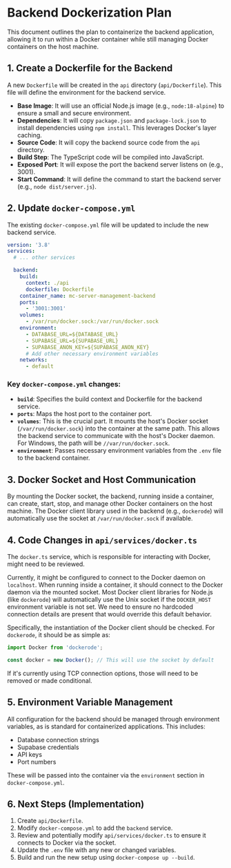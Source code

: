 # Backend Dockerization Plan

This document outlines the plan to containerize the backend application, allowing it to run within a Docker container while still managing Docker containers on the host machine.

## 1. Create a Dockerfile for the Backend

A new `Dockerfile` will be created in the `api` directory (`api/Dockerfile`). This file will define the environment for the backend service.

- **Base Image**: It will use an official Node.js image (e.g., `node:18-alpine`) to ensure a small and secure environment.
- **Dependencies**: It will copy `package.json` and `package-lock.json` to install dependencies using `npm install`. This leverages Docker's layer caching.
- **Source Code**: It will copy the backend source code from the `api` directory.
- **Build Step**: The TypeScript code will be compiled into JavaScript.
- **Exposed Port**: It will expose the port the backend server listens on (e.g., 3001).
- **Start Command**: It will define the command to start the backend server (e.g., `node dist/server.js`).

## 2. Update `docker-compose.yml`

The existing `docker-compose.yml` file will be updated to include the new backend service.

```yaml
version: '3.8'
services:
  # ... other services

  backend:
    build:
      context: ./api
      dockerfile: Dockerfile
    container_name: mc-server-management-backend
    ports:
      - '3001:3001'
    volumes:
      - /var/run/docker.sock:/var/run/docker.sock
    environment:
      - DATABASE_URL=${DATABASE_URL}
      - SUPABASE_URL=${SUPABASE_URL}
      - SUPABASE_ANON_KEY=${SUPABASE_ANON_KEY}
      # Add other necessary environment variables
    networks:
      - default
```

### Key `docker-compose.yml` changes:

- **`build`**: Specifies the build context and Dockerfile for the backend service.
- **`ports`**: Maps the host port to the container port.
- **`volumes`**: This is the crucial part. It mounts the host's Docker socket (`/var/run/docker.sock`) into the container at the same path. This allows the backend service to communicate with the host's Docker daemon. For Windows, the path will be `//var/run/docker.sock`.
- **`environment`**: Passes necessary environment variables from the `.env` file to the backend container.

## 3. Docker Socket and Host Communication

By mounting the Docker socket, the backend, running inside a container, can create, start, stop, and manage other Docker containers on the host machine. The Docker client library used in the backend (e.g., `dockerode`) will automatically use the socket at `/var/run/docker.sock` if available.

## 4. Code Changes in `api/services/docker.ts`

The `docker.ts` service, which is responsible for interacting with Docker, might need to be reviewed.

Currently, it might be configured to connect to the Docker daemon on `localhost`. When running inside a container, it should connect to the Docker daemon via the mounted socket. Most Docker client libraries for Node.js (like `dockerode`) will automatically use the Unix socket if the `DOCKER_HOST` environment variable is not set. We need to ensure no hardcoded connection details are present that would override this default behavior.

Specifically, the instantiation of the Docker client should be checked. For `dockerode`, it should be as simple as:

```typescript
import Docker from 'dockerode';

const docker = new Docker(); // This will use the socket by default
```

If it's currently using TCP connection options, those will need to be removed or made conditional.

## 5. Environment Variable Management

All configuration for the backend should be managed through environment variables, as is standard for containerized applications. This includes:

- Database connection strings
- Supabase credentials
- API keys
- Port numbers

These will be passed into the container via the `environment` section in `docker-compose.yml`.

## 6. Next Steps (Implementation)

1.  Create `api/Dockerfile`.
2.  Modify `docker-compose.yml` to add the `backend` service.
3.  Review and potentially modify `api/services/docker.ts` to ensure it connects to Docker via the socket.
4.  Update the `.env` file with any new or changed variables.
5.  Build and run the new setup using `docker-compose up --build`.
